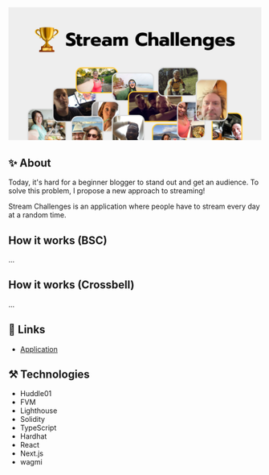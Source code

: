 ![Cover](cover.png)

## ✨ About

Today, it's hard for a beginner blogger to stand out and get an audience. To solve this problem, I propose a new approach to streaming!

Stream Challenges is an application where people have to stream every day at a random time.

## How it works (BSC)

...

## How it works (Crossbell)

...

## 🔗 Links

- [Application](https://stream-challenges-app.vercel.app/)

## ⚒️ Technologies

- Huddle01
- FVM
- Lighthouse
- Solidity
- TypeScript
- Hardhat
- React
- Next.js
- wagmi
